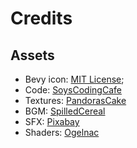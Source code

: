 # Credits

## Assets

* Bevy icon: [MIT License](licenses/Bevy_MIT_License.md);
* Code: [SoysCodingCafe](https://soyscodingcafe.itch.io/)
* Textures: [PandorasCake](https://www.instagram.com/pandorascake/)
* BGM: [SpilledCereal](https://soundcloud.com/spilledcereals)
* SFX: [Pixabay](https://pixabay.com)
* Shaders: [Ogelnac](https://ogelnac.carrd.co)